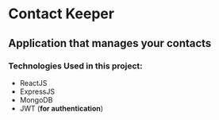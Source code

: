# Contact Keeper
## Application that manages your contacts

### Technologies Used in this project:
* ReactJS
* ExpressJS
* MongoDB
* JWT (__for authentication__)